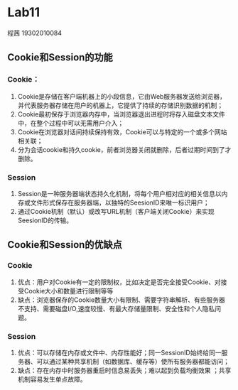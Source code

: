 # Lab11
程茜  19302010084
## Cookie和Session的功能
### Cookie：
1. Cookie是存储在客户端机器上的小段信息，它由Web服务器发送给浏览器，并代表服务器存储在用户的机器上，它提供了持续的存储识别数据的机制；
2. Cookie最初保存于浏览器内存中，当浏览器退出进程时将存入磁盘文本文件中，在整个过程中可以无需用户介入；
3. Cookie在浏览器对话间持续保持有效，Cookie可以与特定的一个或多个网站相关联；
4. 分为会话cookie和持久cookie，前者浏览器关闭就删除，后者过期时间到了才删除。
### Session
1. Session是一种服务器端状态持久化机制，将每个用户相对应的相关信息以内存或文件形式保存在服务器端，以独特的SeesionID来唯一标识用户；
2. 通过Cookie机制（默认）或改写URL机制（客户端关闭Cookie）来实现SeesionID的传输。
## Cookie和Session的优缺点
### Cookie
1. 优点：用户对Cookie有一定的限制权，比如决定是否完全接受Cookie、对接受Cookie大小和数量进行限制等等
2. 缺点：浏览器保存的Cookie数量大小有限制、需要字符串解析、有些服务器不支持、需要磁盘I/O,速度较慢、有最大存储量限制、安全性和个人隐私问题。
### Session
1. 优点：可以存储在内存或文件中、内存性能好；同一SessionID始终给同一服务器、可以通过某种共享机制（如数据库、缓存等）使所有服务器都能访问；
2. 缺点：存在内存中时服务器重启时信息易丢失；难以起到负载均衡效果
；共享机制容易发生单点故障。


